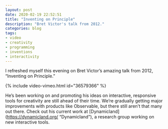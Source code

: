 ```yaml
---
layout: post
date: 2020-02-19 22:52:51
title: "Inventing on Principle"
description: "Bret Victor's talk from 2012."
categories: blog
tags:
- video
- creativity
- programming
- inventions
- interactivity
---
```


I refreshed myself this evening on Bret Victor’s amazing talk from 2012, “Inventing on Principle.” 

{% include video-vimeo.html id="36579366" %}

He’s been working on and promoting his ideas on interactive, responsive tools for creativity are still ahead of their time. We’re gradually getting major improvements with products like Observable, but there still aren’t that many out there. Check out his current work at [Dynamicland](https://dynamicland.org/ “Dynamicland”), a research group working on new interactive tools.
